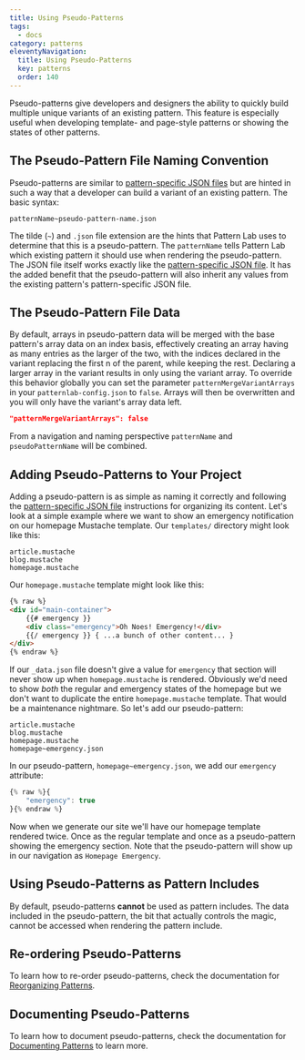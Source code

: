 ```yaml
---
title: Using Pseudo-Patterns
tags:
  - docs
category: patterns
eleventyNavigation:
  title: Using Pseudo-Patterns
  key: patterns
  order: 140
---
```


Pseudo-patterns give developers and designers the ability to quickly build multiple unique variants of an existing pattern. This feature is especially useful when developing template- and page-style patterns or showing the states of other patterns.

## The Pseudo-Pattern File Naming Convention

Pseudo-patterns are similar to [pattern-specific JSON files](/docs/creating-pattern-specific-values/) but are hinted in such a way that a developer can build a variant of an existing pattern. The basic syntax:

    patternName~pseudo-pattern-name.json

The tilde (`~`) and `.json` file extension are the hints that Pattern Lab uses to determine that this is a pseudo-pattern. The `patternName` tells Pattern Lab which existing pattern it should use when rendering the pseudo-pattern. The JSON file itself works exactly like the [pattern-specific JSON file](/docs/creating-pattern-specific-values/). It has the added benefit that the pseudo-pattern will also inherit any values from the existing pattern's pattern-specific JSON file.

## The Pseudo-Pattern File Data

By default, arrays in pseudo-pattern data will be merged with the base pattern's array data on an index basis, effectively creating an array having as many entries as the larger of the two, with the indices declared in the variant replacing the first n of the parent, while keeping the rest. Declaring a larger array in the variant results in only using the variant array. To override this behavior globally you can set the parameter `patternMergeVariantArrays` in your `patternlab-config.json` to `false`. Arrays will then be overwritten and you will only have the variant's array data left.

```json
"patternMergeVariantArrays": false
```

From a navigation and naming perspective `patternName` and `pseudoPatternName` will be combined.

## Adding Pseudo-Patterns to Your Project

Adding a pseudo-pattern is as simple as naming it correctly and following the [pattern-specific JSON file](/docs/creating-pattern-specific-values/) instructions for organizing its content. Let's look at a simple example where we want to show an emergency notification on our homepage Mustache template. Our `templates/` directory might look like this:

    article.mustache
    blog.mustache
    homepage.mustache

Our `homepage.mustache` template might look like this:

```html
{% raw %}
<div id="main-container">
	{{# emergency }}
	<div class="emergency">Oh Noes! Emergency!</div>
	{{/ emergency }} { ...a bunch of other content... }
</div>
{% endraw %}
```

If our `_data.json` file doesn't give a value for `emergency` that section will never show up when `homepage.mustache` is rendered. Obviously we'd need to show _both_ the regular and emergency states of the homepage but we don't want to duplicate the entire `homepage.mustache` template. That would be a maintenance nightmare. So let's add our pseudo-pattern:

```
article.mustache
blog.mustache
homepage.mustache
homepage~emergency.json
```

In our pseudo-pattern, `homepage~emergency.json`, we add our `emergency` attribute:

```javascript
{% raw %}{
    "emergency": true
}{% endraw %}
```

Now when we generate our site we'll have our homepage template rendered twice. Once as the regular template and once as a pseudo-pattern showing the emergency section. Note that the pseudo-pattern will show up in our navigation as `Homepage Emergency`.

## Using Pseudo-Patterns as Pattern Includes

By default, pseudo-patterns **cannot** be used as pattern includes. The data included in the pseudo-pattern, the bit that actually controls the magic, cannot be accessed when rendering the pattern include.

## Re-ordering Pseudo-Patterns

To learn how to re-order pseudo-patterns, check the documentation for [Reorganizing Patterns](/docs/reorganizing-patterns/).

## Documenting Pseudo-Patterns

To learn how to document pseudo-patterns, check the documentation for [Documenting Patterns](/docs/documenting-patterns/) to learn more.

